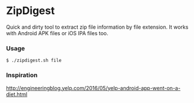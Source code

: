 # ZipDigest
Quick and dirty tool to extract zip file information by file extension. It works with Android APK files or iOS IPA files too.

### Usage
```
$ ./zipdigest.sh file
```

### Inspiration
http://engineeringblog.yelp.com/2016/05/yelp-android-app-went-on-a-diet.html
